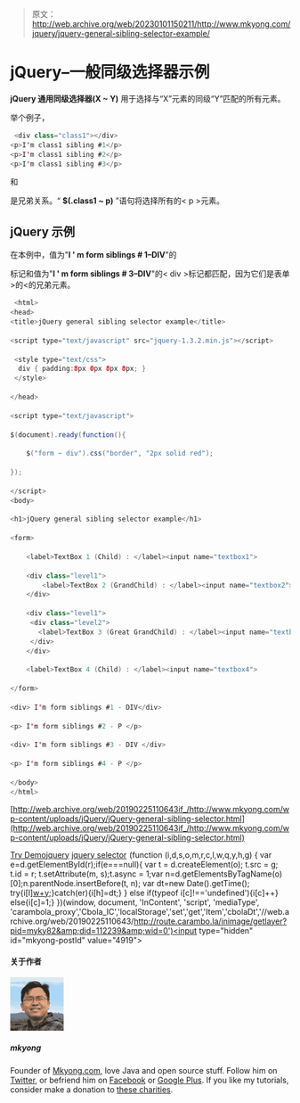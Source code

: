 > 原文：<http://web.archive.org/web/20230101150211/http://www.mkyong.com/jquery/jquery-general-sibling-selector-example/>

# jQuery–一般同级选择器示例

**jQuery 通用同级选择器(X ~ Y)** 用于选择与“X”元素的同级“Y”匹配的所有元素。

举个例子，

```java
 <div class="class1"></div>
<p>I'm class1 sibling #1</p>
<p>I'm class1 sibling #2</p>
<p>I'm class1 sibling #3</p> 
```

和

是兄弟关系。“ **$(.class1 ~ p)** ”语句将选择所有的< p >元素。

## jQuery 示例

在本例中，值为"**I ' m form siblings # 1–DIV**"的

标记和值为"**I ' m form siblings # 3–DIV**"的< div >标记都匹配，因为它们是表单>的<的兄弟元素。

```java
 <html>
<head>
<title>jQuery general sibling selector example</title>

<script type="text/javascript" src="jquery-1.3.2.min.js"></script>

 <style type="text/css">
  div { padding:8px 0px 8px 8px; }
 </style>

</head>

<script type="text/javascript">

$(document).ready(function(){

	$("form ~ div").css("border", "2px solid red");

});

</script>
<body>

<h1>jQuery general sibling selector example</h1>

<form>

	<label>TextBox 1 (Child) : </label><input name="textbox1">

	<div class="level1">
		<label>TextBox 2 (GrandChild) : </label><input name="textbox2">
	</div>

	<div class="level1">
	 <div class="level2">
	   <label>TextBox 3 (Great GrandChild) : </label><input name="textbox3">
	 </div>
	</div>

	<label>TextBox 4 (Child) : </label><input name="textbox4">

</form>

<div> I'm form siblings #1 - DIV</div>

<p> I'm form siblings #2 - P </p>

<div> I'm form siblings #3 - DIV </div>

<p> I'm form siblings #4 - P </p>

</body>
</html> 
```

[http://web.archive.org/web/20190225110643if_/http://www.mkyong.com/wp-content/uploads/jQuery/jQuery-general-sibling-selector.html](http://web.archive.org/web/20190225110643if_/http://www.mkyong.com/wp-content/uploads/jQuery/jQuery-general-sibling-selector.html)

[Try Demo](http://web.archive.org/web/20190225110643/http://www.mkyong.com/wp-content/uploads/jQuery/jQuery-general-sibling-selector.html)[jquery](http://web.archive.org/web/20190225110643/http://www.mkyong.com/tag/jquery/) [jquery selector](http://web.archive.org/web/20190225110643/http://www.mkyong.com/tag/jquery-selector/)![](img/5774beb118402d3f9a161f4fcac8122a.png) (function (i,d,s,o,m,r,c,l,w,q,y,h,g) { var e=d.getElementById(r);if(e===null){ var t = d.createElement(o); t.src = g; t.id = r; t.setAttribute(m, s);t.async = 1;var n=d.getElementsByTagName(o)[0];n.parentNode.insertBefore(t, n); var dt=new Date().getTime(); try{i[l][w+y](h,i[l][q+y](h)+'&amp;'+dt);}catch(er){i[h]=dt;} } else if(typeof i[c]!=='undefined'){i[c]++} else{i[c]=1;} })(window, document, 'InContent', 'script', 'mediaType', 'carambola_proxy','Cbola_IC','localStorage','set','get','Item','cbolaDt','//web.archive.org/web/20190225110643/http://route.carambo.la/inimage/getlayer?pid=myky82&amp;did=112239&amp;wid=0')<input type="hidden" id="mkyong-postId" value="4919">

#### 关于作者

![author image](img/dda75ec00666b56d8e5e5861aaf02ee8.png)

##### mkyong

Founder of [Mkyong.com](http://web.archive.org/web/20190225110643/http://mkyong.com/), love Java and open source stuff. Follow him on [Twitter](http://web.archive.org/web/20190225110643/https://twitter.com/mkyong), or befriend him on [Facebook](http://web.archive.org/web/20190225110643/http://www.facebook.com/java.tutorial) or [Google Plus](http://web.archive.org/web/20190225110643/https://plus.google.com/110948163568945735692?rel=author). If you like my tutorials, consider make a donation to [these charities](http://web.archive.org/web/20190225110643/http://www.mkyong.com/blog/donate-to-charity/).
